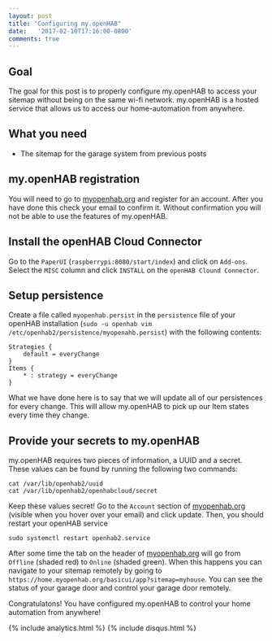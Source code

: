 ```yaml
---
layout: post
title: "Configuring my.openHAB"
date:   '2017-02-10T17:16:00-0800'
comments: true
---
```

## Goal
The goal for this post is to properly configure my.openHAB to access your sitemap without being on the same wi-fi network. my.openHAB is a hosted service that allows us to access our home-automation from anywhere.

## What you need
* The sitemap for the garage system from previous posts

## my.openHAB registration
You will need to go to [myopenhab.org](myopenhab.org) and register for an account.  After you have done this check your email to confirm it.  Without confirmation you will not be able to use the features of my.openHAB.

## Install the openHAB Cloud Connector
Go to the `PaperUI` (`raspberrypi:8080/start/index`) and click on `Add-ons`.  Select the `MISC` column and click `INSTALL` on the `openHAB Clound Connector`.

## Setup persistence
Create a file called `myopenhab.persist` in the `persistence` file of your openHAB installation (`sudo -u openhab vim /etc/openhab2/persistence/myopenahb.persist`) with the following contents:

```
Strategies {
    default = everyChange
}
Items {
    * : strategy = everyChange
}
```

What we have done here is to say that we will update all of our persistences for every change.  This will allow my.openHAB to pick up our Item states every time they change.

## Provide your secrets to my.openHAB
my.openHAB requires two pieces of information, a UUID and a secret.  These values can be found by running the following two commands:

```shell
cat /var/lib/openhab2/uuid
cat /var/lib/openhab2/openhabcloud/secret
```

Keep these values secret!  Go to the `Account` section of [myopenhab.org](myopenhab.org) (visible when you hover over your email) and click update.  Then, you should restart your openHAB service

```shell
sudo systemctl restart openhab2.service
```

After some time the tab on the header of [myopenhab.org](myopenhab.org) will go from `Offline` (shaded red) to `Online` (shaded green).  When this happens you can navigate to your sitemap remotely by going to `https://home.myopenhab.org/basicui/app?sitemap=myhouse`.  You can see the status of your garage door and control your garage door remotely.

Congratulatons! You have configured my.openHAB to control your home automation from anywhere!


{% include analytics.html %}
{% include disqus.html %}
